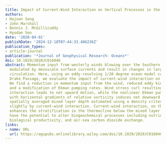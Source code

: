 ```yaml
---
title: Impact of Current‐Wind Interaction on Vertical Processes in the Southern Ocean
authors:
- Hajoon Song
- John Marshall
- Dennis J. McGillicuddy
- Hyodae Seo
date: '2020-04-01'
publishDate: '2024-12-18T07:44:33.486236Z'
publication_types:
- article-journal
publication: '*Journal of Geophysical Research: Oceans*'
doi: 10.1029/2020JC016046
abstract: Momentum input from westerly winds blowing over the Southern Ocean can be
  modulated by mesoscale surface currents and result in changes in large-scale ocean
  circulation. Here, using an eddy-resolving 1/20 degree ocean model configured near
  Drake Passage, we evaluate the impact of current-wind interaction on vertical processes.
  We find a reduction in momentum input from the wind, reduced eddy kinetic energy,
  and a modification of Ekman pumping rates. Wind stress curl resulting from current-wind
  interaction leads to net upward motion, while the nonlinear Ekman pumping term associated
  with horizontal gradients of relative vorticity induces net downward motion. The
  spatially averaged mixed layer depth estimated using a density criteria is shoaled
  slightly by current-wind interaction. Current-wind interaction, on the other hand,
  enhances the stratification in the thermocline below the mixed layer. Such changes
  have the potential to alter biogeochemical processes including nutrient supply,
  biological productivity, and air-sea carbon dioxide exchange.
links:
- name: URL
  url: https://agupubs.onlinelibrary.wiley.com/doi/10.1029/2020JC016046
---
```

